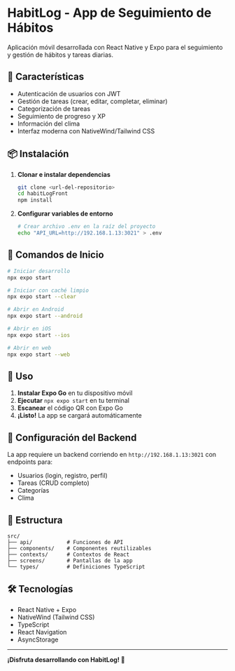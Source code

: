 # HabitLog - App de Seguimiento de Hábitos

Aplicación móvil desarrollada con React Native y Expo para el seguimiento y gestión de hábitos y tareas diarias.

## 🚀 Características

- Autenticación de usuarios con JWT
- Gestión de tareas (crear, editar, completar, eliminar)
- Categorización de tareas
- Seguimiento de progreso y XP
- Información del clima
- Interfaz moderna con NativeWind/Tailwind CSS

## 📦 Instalación

1. **Clonar e instalar dependencias**
   ```bash
   git clone <url-del-repositorio>
   cd habitLogFront
   npm install
   ```

2. **Configurar variables de entorno**
   ```bash
   # Crear archivo .env en la raíz del proyecto
   echo "API_URL=http://192.168.1.13:3021" > .env
   ```

## 🚀 Comandos de Inicio

```bash
# Iniciar desarrollo
npx expo start

# Iniciar con caché limpio
npx expo start --clear

# Abrir en Android
npx expo start --android

# Abrir en iOS
npx expo start --ios

# Abrir en web
npx expo start --web
```

## 📱 Uso

1. **Instalar Expo Go** en tu dispositivo móvil
2. **Ejecutar** `npx expo start` en tu terminal
3. **Escanear** el código QR con Expo Go
4. **¡Listo!** La app se cargará automáticamente

## 🔧 Configuración del Backend

La app requiere un backend corriendo en `http://192.168.1.13:3021` con endpoints para:
- Usuarios (login, registro, perfil)
- Tareas (CRUD completo)
- Categorías
- Clima

## 📁 Estructura

```
src/
├── api/           # Funciones de API
├── components/    # Componentes reutilizables
├── contexts/      # Contextos de React
├── screens/       # Pantallas de la app
└── types/         # Definiciones TypeScript
```

## 🛠️ Tecnologías

- React Native + Expo
- NativeWind (Tailwind CSS)
- TypeScript
- React Navigation
- AsyncStorage

---

**¡Disfruta desarrollando con HabitLog! 🎉**